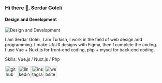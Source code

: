 ### Hi there 👋, Serdar Göleli
#### Design and Development
![Design and Development](https://pbs.twimg.com/profile_banners/1258850187444977664/1628988254/1500x500)

I am Serdar Göleli, I am Turkish, I work in the field of web design and programming. I make UI/UX designs with Figma, then I complete the coding. I use Vue + Nuxt.js for front-end coding, php + mysql for back-end coding.

Skills: Vue.js / Nuxt.js / Php



[<img src='https://cdn.jsdelivr.net/npm/simple-icons@3.0.1/icons/github.svg' alt='github' height='40'>](https://github.com/serdargoleli)  [<img src='https://cdn.jsdelivr.net/npm/simple-icons@3.0.1/icons/linkedin.svg' alt='linkedin' height='40'>](https://www.linkedin.com/in/serdar-g%C3%B6leli-b1383315b/)  [<img src='https://cdn.jsdelivr.net/npm/simple-icons@3.0.1/icons/instagram.svg' alt='instagram' height='40'>](https://www.instagram.com/serdargoleli_/)  [<img src='https://cdn.jsdelivr.net/npm/simple-icons@3.0.1/icons/icloud.svg' alt='website' height='40'>](serdargoleli.github.io)  

